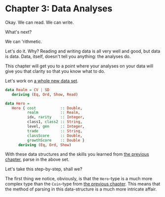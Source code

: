 # Chapter 3: Data Analyses

Okay. We can read. We can write.

What's next?

We can 'rithmetic.

Let's do it. Why? Reading and writing data is all very well and good, but data
is data. Data, itself, doesn't tell you anything: the analyses do.

This chapter will get you to a point where your analyses on your data will give
you that clarity so that you know what to do.

Let's work on [a whole new data set](/src/book/book1/heroes-serendale.csv).

```HASKELL
data Realm = CV | SD
   deriving (Eq, Ord, Show, Read)

data Hero =
   Hero { cost           :: Double,
          realm          :: Realm,
          idx, rarity    :: Integer,
          class1, class2 :: String,
          level, gen     :: Integer,
          trade          :: String,
          classScore     :: Double,
          growthScore    :: Double }
      deriving (Eq, Ord, Show)
```

With these data structures and the skills you learned from [the previous 
chapter](ch02.md), parse in the above set.

Let's take this step-by-step, shall we?

The first thing we notice, obviously, is that the `Hero`-type is a much more
complex type than the `Coin`-type from [the previous chapter](ch02.md). This
means that the method of parsing in this data-structure is a much more intricate
affair.

